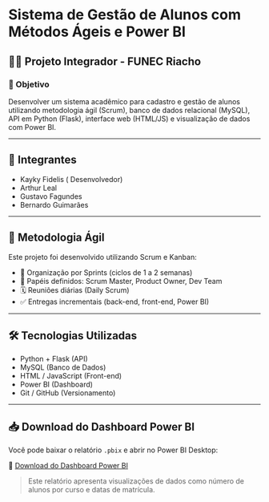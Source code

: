 # Sistema de Gestão de Alunos com Métodos Ágeis e Power BI

## 👨‍🏫 Projeto Integrador - FUNEC Riacho

### 📌 Objetivo
Desenvolver um sistema acadêmico para cadastro e gestão de alunos utilizando metodologia ágil (Scrum), banco de dados relacional (MySQL), API em Python (Flask), interface web (HTML/JS) e visualização de dados com Power BI.

---

## 👥 Integrantes
- Kayky Fidelis ( Desenvolvedor) 
- Arthur Leal
- Gustavo Fagundes 
- Bernardo Guimarães 

---

## 🚀 Metodologia Ágil

Este projeto foi desenvolvido utilizando Scrum e Kanban:

- 📌 Organização por Sprints (ciclos de 1 a 2 semanas)
- 👥 Papéis definidos: Scrum Master, Product Owner, Dev Team
- 🗓️ Reuniões diárias (Daily Scrum)
- ✅ Entregas incrementais (back-end, front-end, Power BI)


---

## 🛠️ Tecnologias Utilizadas
- Python + Flask (API)
- MySQL (Banco de Dados)
- HTML / JavaScript (Front-end)
- Power BI (Dashboard)
- Git / GitHub (Versionamento)


---
## 📥 Download do Dashboard Power BI

Você pode baixar o relatório `.pbix` e abrir no Power BI Desktop:

🔗 [Download do Dashboard Power BI](./dashboard_final.pbix)

> Este relatório apresenta visualizações de dados como número de alunos por curso e datas de matrícula.
